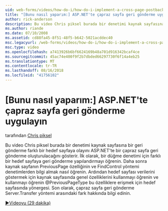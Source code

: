 ```yaml
---
uid: web-forms/videos/how-do-i/how-do-i-implement-a-cross-page-postback-in-aspnet
title: "[Bunu nasıl yaparım:] ASP.NET'te çapraz sayfa geri gönderme uygulamak | Microsoft Docs"
author: rick-anderson
description: Bu video Chris piksel burada bir denetimi kaynak sayfasına bir geri gönderme için farklı bir hedef olayını ASP.NET'te bir çapraz sayfa geri gönderme oluşturulacağını gösterir...
ms.author: riande
ms.date: 07/10/2008
ms.assetid: cd88fa45-8f51-48f5-b642-5021acddec40
msc.legacyurl: /web-forms/videos/how-do-i/how-do-i-implement-a-cross-page-postback-in-aspnet
msc.type: video
ms.openlocfilehash: a7413926b6bf6624169b48a701d916342bcaf4ce
ms.sourcegitcommit: 45ac74e400f9f2b7dbded66297730f6f14a4eb25
ms.translationtype: MT
ms.contentlocale: tr-TR
ms.lasthandoff: 08/16/2018
ms.locfileid: "41756102"
---
```

<a name="how-do-i-implement-a-cross-page-postback-in-aspnet"></a>[Bunu nasıl yaparım:] ASP.NET'te çapraz sayfa geri gönderme uygulayın
====================
tarafından [Chris piksel](https://twitter.com/chrispels)

Bu video Chris piksel burada bir denetimi kaynak sayfasına bir geri gönderme farklı bir hedef sayfaya olayını ASP.NET'te bir çapraz sayfa geri gönderme oluşturulacağını gösterir. İlk olarak, bir düğme denetimi için farklı bir hedef sayfaya geri gönderme yapılandırmayı öğrenin. Daha sonra kaynak sayfanın PreviousPage özelliğinin ve FindControl yöntemi denetimlerden bilgi almak nasıl öğrenin. Ardından hedef sayfası verilerini göstermek için kaynak sayfasında genel özelliklerini kullanmayı öğrenin ve kullanmayı öğrenin @PreviousPageType bu özelliklere erişmek için hedef sayfasında yönergesi. Son olarak, çapraz sayfa geri gönderme Server.Transfer yöntemi arasındaki fark hakkında bilgi edinin.

[&#9654;Videoyu (29 dakika)](https://channel9.msdn.com/Blogs/ASP-NET-Site-Videos/how-do-i-implement-a-cross-page-postback-in-aspnet)
